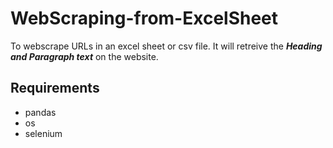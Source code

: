 # WebScraping-from-ExcelSheet
 
To webscrape URLs in an excel sheet or csv file. It will retreive the __*Heading and Paragraph text*__ on the website.

## Requirements
- pandas
- os
- selenium
